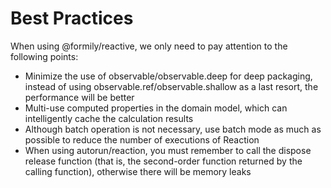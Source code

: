 # Best Practices

When using @formily/reactive, we only need to pay attention to the following points:

- Minimize the use of observable/observable.deep for deep packaging, instead of using observable.ref/observable.shallow as a last resort, the performance will be better
- Multi-use computed properties in the domain model, which can intelligently cache the calculation results
- Although batch operation is not necessary, use batch mode as much as possible to reduce the number of executions of Reaction
- When using autorun/reaction, you must remember to call the dispose release function (that is, the second-order function returned by the calling function), otherwise there will be memory leaks
